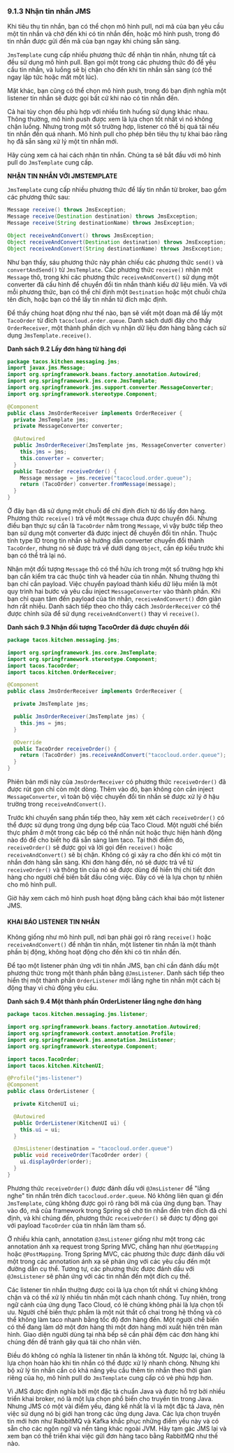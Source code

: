 ### 9.1.3 Nhận tin nhắn JMS

Khi tiêu thụ tin nhắn, bạn có thể chọn mô hình pull, nơi mã của bạn yêu cầu một tin nhắn và chờ đến khi có tin nhắn đến, hoặc mô hình push, trong đó tin nhắn được gửi đến mã của bạn ngay khi chúng sẵn sàng.

`JmsTemplate` cung cấp nhiều phương thức để nhận tin nhắn, nhưng tất cả đều sử dụng mô hình pull. Bạn gọi một trong các phương thức đó để yêu cầu tin nhắn, và luồng sẽ bị chặn cho đến khi tin nhắn sẵn sàng (có thể ngay lập tức hoặc mất một lúc).

Mặt khác, bạn cũng có thể chọn mô hình push, trong đó bạn định nghĩa một listener tin nhắn sẽ được gọi bất cứ khi nào có tin nhắn đến.

Cả hai tùy chọn đều phù hợp với nhiều tình huống sử dụng khác nhau. Thông thường, mô hình push được xem là lựa chọn tốt nhất vì nó không chặn luồng. Nhưng trong một số trường hợp, listener có thể bị quá tải nếu tin nhắn đến quá nhanh. Mô hình pull cho phép bên tiêu thụ tự khai báo rằng họ đã sẵn sàng xử lý một tin nhắn mới.

Hãy cùng xem cả hai cách nhận tin nhắn. Chúng ta sẽ bắt đầu với mô hình pull do `JmsTemplate` cung cấp.

**NHẬN TIN NHẮN VỚI JMSTEMPLATE**

`JmsTemplate` cung cấp nhiều phương thức để lấy tin nhắn từ broker, bao gồm các phương thức sau:

```java
Message receive() throws JmsException;
Message receive(Destination destination) throws JmsException;
Message receive(String destinationName) throws JmsException;

Object receiveAndConvert() throws JmsException;
Object receiveAndConvert(Destination destination) throws JmsException;
Object receiveAndConvert(String destinationName) throws JmsException;
```

Như bạn thấy, sáu phương thức này phản chiếu các phương thức `send()` và `convertAndSend()` từ `JmsTemplate`. Các phương thức `receive()` nhận một `Message` thô, trong khi các phương thức `receiveAndConvert()` sử dụng một converter đã cấu hình để chuyển đổi tin nhắn thành kiểu dữ liệu miền. Và với mỗi phương thức, bạn có thể chỉ định một `Destination` hoặc một chuỗi chứa tên đích, hoặc bạn có thể lấy tin nhắn từ đích mặc định.

Để thấy chúng hoạt động như thế nào, bạn sẽ viết một đoạn mã để lấy một `TacoOrder` từ đích `tacocloud.order.queue`. Danh sách dưới đây cho thấy `OrderReceiver`, một thành phần dịch vụ nhận dữ liệu đơn hàng bằng cách sử dụng `JmsTemplate.receive()`.

**Danh sách 9.2 Lấy đơn hàng từ hàng đợi**

```java
package tacos.kitchen.messaging.jms;
import javax.jms.Message;
import org.springframework.beans.factory.annotation.Autowired;
import org.springframework.jms.core.JmsTemplate;
import org.springframework.jms.support.converter.MessageConverter;
import org.springframework.stereotype.Component;

@Component
public class JmsOrderReceiver implements OrderReceiver {
  private JmsTemplate jms;
  private MessageConverter converter;

  @Autowired
  public JmsOrderReceiver(JmsTemplate jms, MessageConverter converter) {
    this.jms = jms;
    this.converter = converter;
  }
  public TacoOrder receiveOrder() {
    Message message = jms.receive("tacocloud.order.queue");
    return (TacoOrder) converter.fromMessage(message);
  }
}
```

Ở đây bạn đã sử dụng một chuỗi để chỉ định đích từ đó lấy đơn hàng. Phương thức `receive()` trả về một `Message` chưa được chuyển đổi. Nhưng điều bạn thực sự cần là `TacoOrder` nằm trong `Message`, vì vậy bước tiếp theo bạn sử dụng một converter đã được inject để chuyển đổi tin nhắn. Thuộc tính type ID trong tin nhắn sẽ hướng dẫn converter chuyển đổi thành `TacoOrder`, nhưng nó sẽ được trả về dưới dạng `Object`, cần ép kiểu trước khi bạn có thể trả lại nó.

Nhận một đối tượng `Message` thô có thể hữu ích trong một số trường hợp khi bạn cần kiểm tra các thuộc tính và header của tin nhắn. Nhưng thường thì bạn chỉ cần payload. Việc chuyển payload thành kiểu dữ liệu miền là một quy trình hai bước và yêu cầu inject `MessageConverter` vào thành phần. Khi bạn chỉ quan tâm đến payload của tin nhắn, `receiveAndConvert()` đơn giản hơn rất nhiều. Danh sách tiếp theo cho thấy cách `JmsOrderReceiver` có thể được chỉnh sửa để sử dụng `receiveAndConvert()` thay vì `receive()`.

**Danh sách 9.3 Nhận đối tượng TacoOrder đã được chuyển đổi**

```java
package tacos.kitchen.messaging.jms;

import org.springframework.jms.core.JmsTemplate;
import org.springframework.stereotype.Component;
import tacos.TacoOrder;
import tacos.kitchen.OrderReceiver;

@Component
public class JmsOrderReceiver implements OrderReceiver {

  private JmsTemplate jms;

  public JmsOrderReceiver(JmsTemplate jms) {
    this.jms = jms;
  }

  @Override
  public TacoOrder receiveOrder() {
    return (TacoOrder) jms.receiveAndConvert("tacocloud.order.queue");
  }
}
```

Phiên bản mới này của `JmsOrderReceiver` có phương thức `receiveOrder()` đã được rút gọn chỉ còn một dòng. Thêm vào đó, bạn không còn cần inject `MessageConverter`, vì toàn bộ việc chuyển đổi tin nhắn sẽ được xử lý ở hậu trường trong `receiveAndConvert()`.

Trước khi chuyển sang phần tiếp theo, hãy xem xét cách `receiveOrder()` có thể được sử dụng trong ứng dụng bếp của Taco Cloud. Một người chế biến thực phẩm ở một trong các bếp có thể nhấn nút hoặc thực hiện hành động nào đó để cho biết họ đã sẵn sàng làm taco. Tại thời điểm đó, `receiveOrder()` sẽ được gọi và lời gọi đến `receive()` hoặc `receiveAndConvert()` sẽ bị chặn. Không có gì xảy ra cho đến khi có một tin nhắn đơn hàng sẵn sàng. Khi đơn hàng đến, nó sẽ được trả về từ `receiveOrder()` và thông tin của nó sẽ được dùng để hiển thị chi tiết đơn hàng cho người chế biến bắt đầu công việc. Đây có vẻ là lựa chọn tự nhiên cho mô hình pull.

Giờ hãy xem cách mô hình push hoạt động bằng cách khai báo một listener JMS.

#### KHAI BÁO LISTENER TIN NHẮN

Không giống như mô hình pull, nơi bạn phải gọi rõ ràng `receive()` hoặc `receiveAndConvert()` để nhận tin nhắn, một listener tin nhắn là một thành phần bị động, không hoạt động cho đến khi có tin nhắn đến.

Để tạo một listener phản ứng với tin nhắn JMS, bạn chỉ cần đánh dấu một phương thức trong một thành phần bằng `@JmsListener`. Danh sách tiếp theo hiển thị một thành phần `OrderListener` mới lắng nghe tin nhắn một cách bị động thay vì chủ động yêu cầu.

**Danh sách 9.4 Một thành phần OrderListener lắng nghe đơn hàng**

```java
package tacos.kitchen.messaging.jms.listener;

import org.springframework.beans.factory.annotation.Autowired;
import org.springframework.context.annotation.Profile;
import org.springframework.jms.annotation.JmsListener;
import org.springframework.stereotype.Component;

import tacos.TacoOrder;
import tacos.kitchen.KitchenUI;

@Profile("jms-listener")
@Component
public class OrderListener {

  private KitchenUI ui;

  @Autowired
  public OrderListener(KitchenUI ui) {
    this.ui = ui;
  }

  @JmsListener(destination = "tacocloud.order.queue")
  public void receiveOrder(TacoOrder order) {
    ui.displayOrder(order);
  }
}
```

Phương thức `receiveOrder()` được đánh dấu với `@JmsListener` để "lắng nghe" tin nhắn trên đích `tacocloud.order.queue`. Nó không liên quan gì đến `JmsTemplate`, cũng không được gọi rõ ràng bởi mã của ứng dụng bạn. Thay vào đó, mã của framework trong Spring sẽ chờ tin nhắn đến trên đích đã chỉ định, và khi chúng đến, phương thức `receiveOrder()` sẽ được tự động gọi với payload `TacoOrder` của tin nhắn làm tham số.

Ở nhiều khía cạnh, annotation `@JmsListener` giống như một trong các annotation ánh xạ request trong Spring MVC, chẳng hạn như `@GetMapping` hoặc `@PostMapping`. Trong Spring MVC, các phương thức được đánh dấu với một trong các annotation ánh xạ sẽ phản ứng với các yêu cầu đến một đường dẫn cụ thể. Tương tự, các phương thức được đánh dấu với `@JmsListener` sẽ phản ứng với các tin nhắn đến một đích cụ thể.

Các listener tin nhắn thường được coi là lựa chọn tốt nhất vì chúng không chặn và có thể xử lý nhiều tin nhắn một cách nhanh chóng. Tuy nhiên, trong ngữ cảnh của ứng dụng Taco Cloud, có lẽ chúng không phải là lựa chọn tối ưu. Người chế biến thực phẩm là một nút thắt cổ chai trong hệ thống và có thể không làm taco nhanh bằng tốc độ đơn hàng đến. Một người chế biến có thể đang làm dở một đơn hàng thì một đơn hàng mới xuất hiện trên màn hình. Giao diện người dùng tại nhà bếp sẽ cần phải đệm các đơn hàng khi chúng đến để tránh gây quá tải cho nhân viên.

Điều đó không có nghĩa là listener tin nhắn là không tốt. Ngược lại, chúng là lựa chọn hoàn hảo khi tin nhắn có thể được xử lý nhanh chóng. Nhưng khi bộ xử lý tin nhắn cần có khả năng yêu cầu thêm tin nhắn theo thời gian riêng của họ, mô hình pull do `JmsTemplate` cung cấp có vẻ phù hợp hơn.

Vì JMS được định nghĩa bởi một đặc tả chuẩn Java và được hỗ trợ bởi nhiều triển khai broker, nó là một lựa chọn phổ biến cho truyền tin trong Java. Nhưng JMS có một vài điểm yếu, đáng kể nhất là vì là một đặc tả Java, nên việc sử dụng nó bị giới hạn trong các ứng dụng Java. Các lựa chọn truyền tin mới hơn như RabbitMQ và Kafka khắc phục những điểm yếu này và có sẵn cho các ngôn ngữ và nền tảng khác ngoài JVM. Hãy tạm gác JMS lại và xem bạn có thể triển khai việc gửi đơn hàng taco bằng RabbitMQ như thế nào.
